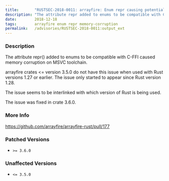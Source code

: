```yaml
---
title:       "RUSTSEC-2018-0011: arrayfire: Enum repr causing potential memory corruption"
description: "The attribute repr added to enums to be compatible with CFFI caused memory corruption on MSVC toolchain. arrayfire crates  version 3.5.0 do not have this issue when used with Rust versions 1.27 or earlier. The issue only started to appear since Rust version 1.28. The issue seems to be interlinked with which version of Rust is being used. The issue was fixed in crate 3.6.0."
date:        2018-12-18
tags:        arrayfire enum repr memory-corruption
permalink:   /advisories/RUSTSEC-2018-0011:output_ext
---
```


### Description

The attribute repr() added to enums to be compatible with C-FFI caused
memory corruption on MSVC toolchain.

arrayfire crates <= version 3.5.0 do not have this issue when used with
Rust versions 1.27 or earlier. The issue only started to appear since
Rust version 1.28.

The issue seems to be interlinked with which version of Rust is being used.

The issue was fixed in crate 3.6.0.

### More Info

<https://github.com/arrayfire/arrayfire-rust/pull/177>

### Patched Versions

- `>= 3.6.0`

### Unaffected Versions

- `<= 3.5.0`
